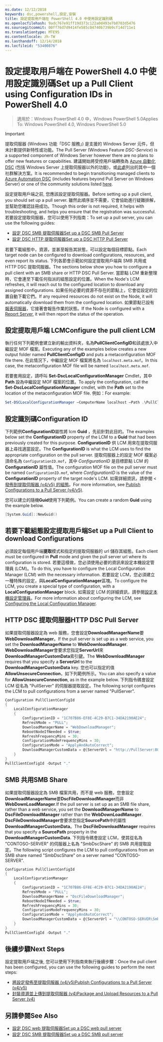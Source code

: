 ```yaml
---
ms.date: 12/12/2018
keywords: dsc,powershell,設定,安裝
title: 設定提取用戶端在 PowerShell 4.0 中使用設定識別碼
ms.openlocfilehash: 9adc767e91ff19d373c122a0d493e7b8703d5476
ms.sourcegitcommit: 00ff76d7d9414fe585c04740b739b9cf14d711e1
ms.translationtype: MTE95
ms.contentlocale: zh-TW
ms.lasthandoff: 12/14/2018
ms.locfileid: "53400876"
---
```

# <a name="set-up-a-pull-client-using-configuration-ids-in-powershell-40"></a><span data-ttu-id="34d47-103">設定提取用戶端在 PowerShell 4.0 中使用設定識別碼</span><span class="sxs-lookup"><span data-stu-id="34d47-103">Set up a Pull Client using Configuration IDs in PowerShell 4.0</span></span>

><span data-ttu-id="34d47-104">適用於：Windows PowerShell 4.0 中，Windows PowerShell 5.0</span><span class="sxs-lookup"><span data-stu-id="34d47-104">Applies To: Windows PowerShell 4.0, Windows PowerShell 5.0</span></span>

> [!IMPORTANT]
> <span data-ttu-id="34d47-105">提取伺服器 (Windows 功能「DSC 服務」) 是支援的 Windows Server 元件，但未計劃提供新特性或功能。</span><span class="sxs-lookup"><span data-stu-id="34d47-105">The Pull Server (Windows Feature *DSC-Service*) is a supported component of Windows Server however there are no plans to offer new features or capabilities.</span></span> <span data-ttu-id="34d47-106">建議開始將受控用戶端轉換為 [Azure 自動化 DSC](/azure/automation/automation-dsc-getting-started) (包括 Windows Server 上提取伺服器以外的功能)，或[此處](pullserver.md#community-solutions-for-pull-service)列出的其中一個社群解決方案。</span><span class="sxs-lookup"><span data-stu-id="34d47-106">It is recommended to begin transitioning managed clients to [Azure Automation DSC](/azure/automation/automation-dsc-getting-started) (includes features beyond Pull Server on Windows Server) or one of the community solutions listed [here](pullserver.md#community-solutions-for-pull-service).</span></span>

<span data-ttu-id="34d47-107">設定提取用戶端之前, 您應該設定提取伺服器。</span><span class="sxs-lookup"><span data-stu-id="34d47-107">Before setting up a pull client, you should set up a pull server.</span></span> <span data-ttu-id="34d47-108">雖然此順序並不需要，它會協助進行疑難排解，並幫助您確認註冊成功。</span><span class="sxs-lookup"><span data-stu-id="34d47-108">Though this order is not required, it helps with troubleshooting, and helps you ensure that the registration was successful.</span></span> <span data-ttu-id="34d47-109">若要設定提取伺服器，您可以使用下列指南：</span><span class="sxs-lookup"><span data-stu-id="34d47-109">To set up a pull server, you can use the following guides:</span></span>

- [<span data-ttu-id="34d47-110">設定 DSC SMB 提取伺服器</span><span class="sxs-lookup"><span data-stu-id="34d47-110">Set up a DSC SMB Pull Server</span></span>](pullServerSmb.md)
- [<span data-ttu-id="34d47-111">設定 DSC HTTP 提取伺服器</span><span class="sxs-lookup"><span data-stu-id="34d47-111">Set up a DSC HTTP Pull Server</span></span>](pullServer.md)

<span data-ttu-id="34d47-112">若要下載組態中，資源，並甚至報告其狀態，可以設定每個目標節點。</span><span class="sxs-lookup"><span data-stu-id="34d47-112">Each target node can be configured to download configurations, resources, and even report its status.</span></span> <span data-ttu-id="34d47-113">下列各節會示範如何設定提取用戶端與 SMB 共用或 HTTP DSC 提取伺服器。</span><span class="sxs-lookup"><span data-stu-id="34d47-113">The sections below show you how to configure a pull client with an SMB share or HTTP DSC Pull Server.</span></span> <span data-ttu-id="34d47-114">當節點 LCM 重新整理時，它會連至下載任何指派的組態設定的位置。</span><span class="sxs-lookup"><span data-stu-id="34d47-114">When the Node's LCM refreshes, it will reach out to the configured location to download any assigned configurations.</span></span> <span data-ttu-id="34d47-115">如果任何必要的資源不存在的節點上，它會從設定的位置自動下載它們。</span><span class="sxs-lookup"><span data-stu-id="34d47-115">If any required resources do not exist on the Node, it will automatically download them from the configured location.</span></span> <span data-ttu-id="34d47-116">如果節點已設有[報表伺服器](reportServer.md)，它接著會報告作業的狀態。</span><span class="sxs-lookup"><span data-stu-id="34d47-116">If the Node is configured with a [Report Server](reportServer.md), it will then report the status of the operation.</span></span>

## <a name="configure-the-pull-client-lcm"></a><span data-ttu-id="34d47-117">設定提取用戶端 LCM</span><span class="sxs-lookup"><span data-stu-id="34d47-117">Configure the pull client LCM</span></span>

<span data-ttu-id="34d47-118">執行任何下列範例會建立新的輸出資料夾，名為**PullClientConfigID**和該處放入中繼設定 MOF 檔案。</span><span class="sxs-lookup"><span data-stu-id="34d47-118">Executing any of the examples below creates a new output folder named **PullClientConfigID** and puts a metaconfiguration MOF file there.</span></span> <span data-ttu-id="34d47-119">在此情況下，中繼設定 MOF 檔案將名為 `localhost.meta.mof`。</span><span class="sxs-lookup"><span data-stu-id="34d47-119">In this case, the metaconfiguration MOF file will be named `localhost.meta.mof`.</span></span>

<span data-ttu-id="34d47-120">若要套用設定，請呼叫 **Set-DscLocalConfigurationManager** Cmdlet，其中 **Path** 設為中繼設定 MOF 檔案的位置。</span><span class="sxs-lookup"><span data-stu-id="34d47-120">To apply the configuration, call the **Set-DscLocalConfigurationManager** cmdlet, with the **Path** set to the location of the metaconfiguration MOF file.</span></span> <span data-ttu-id="34d47-121">例如：</span><span class="sxs-lookup"><span data-stu-id="34d47-121">For example:</span></span>

```powershell
Set-DSCLocalConfigurationManager –ComputerName localhost –Path .\PullClientConfigId –Verbose.
```

## <a name="configuration-id"></a><span data-ttu-id="34d47-122">設定識別碼</span><span class="sxs-lookup"><span data-stu-id="34d47-122">Configuration ID</span></span>

<span data-ttu-id="34d47-123">下列範例**ConfigurationID**屬性將 lcm **Guid** ，先前針對此目的。</span><span class="sxs-lookup"><span data-stu-id="34d47-123">The examples below set the **ConfigurationID** property of the LCM to a **Guid** that had been previously created for this purpose.</span></span> <span data-ttu-id="34d47-124">**ConfigurationID** 供 LCM 用來在提取伺服器上尋找適當設定。</span><span class="sxs-lookup"><span data-stu-id="34d47-124">The **ConfigurationID** is what the LCM uses to find the appropriate configuration on the pull server.</span></span> <span data-ttu-id="34d47-125">提取伺服器上的設定 MOF 檔案必須命名為 `ConfigurationID.mof`，其中 *ConfigurationID* 是目標節點 LCM 的 **ConfigurationID** 屬性值。</span><span class="sxs-lookup"><span data-stu-id="34d47-125">The configuration MOF file on the pull server must be named `ConfigurationID.mof`, where *ConfigurationID* is the value of the **ConfigurationID** property of the target node's LCM.</span></span> <span data-ttu-id="34d47-126">如需詳細資訊，請參閱 <<c0> [ 發佈到提取伺服器 (v4/v5) 的組態](publishConfigs.md)。</span><span class="sxs-lookup"><span data-stu-id="34d47-126">For more information, see [Publish Configurations to a Pull Server (v4/v5)](publishConfigs.md).</span></span>

<span data-ttu-id="34d47-127">您可以建立的隨機**Guid**使用下列範例。</span><span class="sxs-lookup"><span data-stu-id="34d47-127">You can create a random **Guid** using the example below.</span></span>

```powershell
[System.Guid]::NewGuid()
```

## <a name="set-up-a-pull-client-to-download-configurations"></a><span data-ttu-id="34d47-128">若要下載組態設定提取用戶端</span><span class="sxs-lookup"><span data-stu-id="34d47-128">Set up a Pull Client to download Configurations</span></span>

<span data-ttu-id="34d47-129">必須設定每個用戶端**提取**模式和指定的提取伺服器的 url 儲存其組態。</span><span class="sxs-lookup"><span data-stu-id="34d47-129">Each client must be configured in **Pull** mode and given the pull server url where its configuration is stored.</span></span> <span data-ttu-id="34d47-130">若要這樣做，您必須使用必要的資訊來設定本機設定管理員 (LCM)。</span><span class="sxs-lookup"><span data-stu-id="34d47-130">To do this, you have to configure the Local Configuration Manager (LCM) with the necessary information.</span></span> <span data-ttu-id="34d47-131">若要設定 LCM，您必須建立一種特殊的設定，與**LocalConfigurationManager**區塊。</span><span class="sxs-lookup"><span data-stu-id="34d47-131">To configure the LCM, you create a special type of configuration, with a **LocalConfigurationManager** block.</span></span> <span data-ttu-id="34d47-132">如需設定 LCM 的詳細資訊，請參閱[設定本機設定管理員](../managing-nodes/metaConfig4.md)。</span><span class="sxs-lookup"><span data-stu-id="34d47-132">For more information about configuring the LCM, see [Configuring the Local Configuration Manager](../managing-nodes/metaConfig4.md).</span></span>

## <a name="http-dsc-pull-server"></a><span data-ttu-id="34d47-133">HTTP DSC 提取伺服器</span><span class="sxs-lookup"><span data-stu-id="34d47-133">HTTP DSC Pull Server</span></span>

<span data-ttu-id="34d47-134">如果提取伺服器設定為 web 服務，您會設定**DownloadManagerName**要**WebDownloadManager**。</span><span class="sxs-lookup"><span data-stu-id="34d47-134">If the pull server is set up as a web service, you set the **DownloadManagerName** to **WebDownloadManager**.</span></span> <span data-ttu-id="34d47-135">**WebDownloadManager**會要求您指定**ServerUrl**來**DownloadManagerCustomData**索引鍵。</span><span class="sxs-lookup"><span data-stu-id="34d47-135">The **WebDownloadManager** requires that you specify a **ServerUrl** to the **DownloadManagerCustomData** key.</span></span> <span data-ttu-id="34d47-136">您也可以指定的值**AllowUnsecureConnection**，如下列範例所示。</span><span class="sxs-lookup"><span data-stu-id="34d47-136">You can also specify a value for **AllowUnsecureConnection**, as in the example below.</span></span> <span data-ttu-id="34d47-137">下列指令碼會設定 LCM 從名為 "PullServer" 的伺服器提取設定。</span><span class="sxs-lookup"><span data-stu-id="34d47-137">The following script configures the LCM to pull configurations from a server named "PullServer".</span></span>

```powershell
Configuration PullClientConfigId
{
    LocalConfigurationManager
    {
        ConfigurationID = "1C707B86-EF8E-4C29-B7C1-34DA2190AE24";
        RefreshMode = "PULL";
        DownloadManagerName = "WebDownloadManager";
        RebootNodeIfNeeded = $true;
        RefreshFrequencyMins = 30;
        ConfigurationModeFrequencyMins = 30;
        ConfigurationMode = "ApplyAndAutoCorrect";
        DownloadManagerCustomData = @{ServerUrl = "http://PullServer:8080/PSDSCPullServer/PSDSCPullServer.svc"; AllowUnsecureConnection = “TRUE”}
    }
}
PullClientConfigId -Output "."
```

## <a name="smb-share"></a><span data-ttu-id="34d47-138">SMB 共用</span><span class="sxs-lookup"><span data-stu-id="34d47-138">SMB Share</span></span>

<span data-ttu-id="34d47-139">如果提取伺服器設定為 SMB 檔案共用，而不是 web 服務，您會設定**DownloadManagerName**要**DscFileDownloadManager**而非**WebDownLoadManager**.</span><span class="sxs-lookup"><span data-stu-id="34d47-139">If the pull server is set up as an SMB file share, rather than a web service, you set the **DownloadManagerName** to **DscFileDownloadManager** rather than the **WebDownLoadManager**.</span></span> <span data-ttu-id="34d47-140">**DscFileDownloadManager**會要求您指定**SourcePath**中的屬性**DownloadManagerCustomData**。</span><span class="sxs-lookup"><span data-stu-id="34d47-140">The **DscFileDownloadManager** requires that you specify a **SourcePath** property in the **DownloadManagerCustomData**.</span></span> <span data-ttu-id="34d47-141">下列指令碼會設定 LCM，使其從名為 "CONTOSO-SERVER" 的伺服器上名為 "SmbDscShare" 的 SMB 共用提取設定。</span><span class="sxs-lookup"><span data-stu-id="34d47-141">The following script configures the LCM to pull configurations from an SMB share named "SmbDscShare" on a server named "CONTOSO-SERVER".</span></span>

```powershell
Configuration PullClientConfigId
{
    LocalConfigurationManager
    {
        ConfigurationID = "1C707B86-EF8E-4C29-B7C1-34DA2190AE24";
        RefreshMode = "PULL";
        DownloadManagerName = "DscFileDownloadManager";
        RebootNodeIfNeeded = $true;
        RefreshFrequencyMins = 30;
        ConfigurationModeFrequencyMins = 30;
        ConfigurationMode = "ApplyAndAutoCorrect";
        DownloadManagerCustomData = @{ServerUrl = "\\CONTOSO-SERVER\SmbDscShare"}
    }
}
PullClientConfigId -Output "."
```

## <a name="next-steps"></a><span data-ttu-id="34d47-142">後續步驟</span><span class="sxs-lookup"><span data-stu-id="34d47-142">Next Steps</span></span>

<span data-ttu-id="34d47-143">設定提取用戶端之後, 您可以使用下列指南來執行後續步驟：</span><span class="sxs-lookup"><span data-stu-id="34d47-143">Once the pull client has been configured, you can use the following guides to perform the next steps:</span></span>

- [<span data-ttu-id="34d47-144">將設定發佈至提取伺服器 (v4/v5)</span><span class="sxs-lookup"><span data-stu-id="34d47-144">Publish Configurations to a Pull Server (v4/v5)</span></span>](publishConfigs.md)
- [<span data-ttu-id="34d47-145">封裝資源並上傳到提取伺服器 (v4)</span><span class="sxs-lookup"><span data-stu-id="34d47-145">Package and Upload Resources to a Pull Server (v4)</span></span>](package-upload-resources.md)

## <a name="see-also"></a><span data-ttu-id="34d47-146">另請參閱</span><span class="sxs-lookup"><span data-stu-id="34d47-146">See Also</span></span>

- [<span data-ttu-id="34d47-147">設定 DSC web 提取伺服器</span><span class="sxs-lookup"><span data-stu-id="34d47-147">Set up a DSC web pull server</span></span>](pullServer.md)
- [<span data-ttu-id="34d47-148">設定 DSC SMB 提取伺服器</span><span class="sxs-lookup"><span data-stu-id="34d47-148">Set up a DSC SMB pull server</span></span>](pullServerSMB.md)
